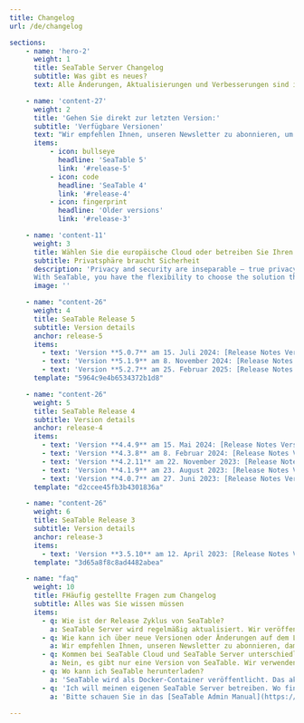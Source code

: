 ```yaml
---
title: Changelog
url: /de/changelog

sections:
    - name: 'hero-2'
      weight: 1
      title: SeaTable Server Changelog
      subtitle: Was gibt es neues?
      text: Alle Änderungen, Aktualisierungen und Verbesserungen sind in diesem Changelog zu finden. Weitere Informationen zu den wichtigsten Änderungen finden Sie in den Versionshinweisen.

    - name: 'content-27'
      weight: 2
      title: 'Gehen Sie direkt zur letzten Version:'
      subtitle: 'Verfügbare Versionen'
      text: "Wir empfehlen Ihnen, unseren Newsletter zu abonnieren, um immer über die neueste und sicherste SeaTable-Server-Version informiert zu werden"
      items:
          - icon: bullseye
            headline: 'SeaTable 5'
            link: '#release-5'
          - icon: code
            headline: 'SeaTable 4'
            link: '#release-4'
          - icon: fingerprint
            headline: 'Older versions'
            link: '#release-3'

    - name: 'content-11'
      weight: 3
      title: Wählen Sie die europäische Cloud oder betreiben Sie Ihren eigenen Server
      subtitle: Privatsphäre braucht Sicherheit
      description: 'Privacy and security are inseparable — true privacy cannot exist without robust security measures in place. Protecting your data against unauthorized access, breaches, and misuse is essential for maintaining confidentiality and trust. Staying up to date with the latest security standards and best practices is crucial to ensure your personal and business information remains private and protected.<br><br>
      With SeaTable, you have the flexibility to choose the solution that best fits your privacy and compliance needs. You can opt for our SaaS offering hosted in Europe, which is fully GDPR-compliant and benefits from strict European data protection laws and secure data centers. Alternatively, you can run your own SeaTable server, giving you full control over your data and security infrastructure. Both options are designed to empower you with transparency, compliance, and peace of mind.'
      image: ''

    - name: "content-26"
      weight: 4
      title: SeaTable Release 5
      subtitle: Version details
      anchor: release-5
      items:
        - text: 'Version **5.0.7** am 15. Juli 2024: [Release Notes Version 5.0]({{< relref "posts/seatable-releases/seatable-release-5-0" >}})'
        - text: 'Version **5.1.9** am 8. November 2024: [Release Notes Version 5.1]({{< relref "posts/seatable-releases/seatable-release-5-1" >}})'
        - text: 'Version **5.2.7** am 25. Februar 2025: [Release Notes Version 5.2]({{< relref "posts/seatable-releases/seatable-release-5-2" >}})'
      template: "5964c9e4b6534372b1d8"

    - name: "content-26"
      weight: 5
      title: SeaTable Release 4
      subtitle: Version details
      anchor: release-4
      items:
        - text: 'Version **4.4.9** am 15. Mai 2024: [Release Notes Version 4.4]({{< relref "posts/seatable-releases/seatable-release-4-4" >}})'
        - text: 'Version **4.3.8** am 8. Februar 2024: [Release Notes Version 4.3]({{< relref "posts/seatable-releases/seatable-release-4-3" >}})'
        - text: 'Version **4.2.11** am 22. November 2023: [Release Notes Version 4.2]({{< relref "posts/seatable-releases/seatable-release-4-2" >}})'
        - text: 'Version **4.1.9** am 23. August 2023: [Release Notes Version 4.1]({{< relref "posts/seatable-releases/seatable-release-4-1" >}})'
        - text: 'Version **4.0.7** am 27. Juni 2023: [Release Notes Version 4.0]({{< relref "posts/seatable-releases/seatable-release-4-0" >}})'
      template: "d2ccee45fb3b4301836a"

    - name: "content-26"
      weight: 6
      title: SeaTable Release 3
      subtitle: Version details
      anchor: release-3
      items:
        - text: 'Version **3.5.10** am 12. April 2023: [Release Notes Version 3.5]({{< relref "posts/seatable-releases/seatable-release-3-5" >}})'
      template: "3d65a8f8c8ad4482abea"

    - name: "faq"
      weight: 10
      title: FHäufig gestellte Fragen zum Changelog
      subtitle: Alles was Sie wissen müssen
      items:
        - q: Wie ist der Release Zyklus von SeaTable?
          a: SeaTable Server wird regelmäßig aktualisiert. Wir veröffentlichen jeden Sommer eine neue Hauptversion (X.0) und alle zwei bis drei Monate eine neue Nebenversion (5.X).
        - q: Wie kann ich über neue Versionen oder Änderungen auf dem Laufenden bleiben?
          a: Wir empfehlen Ihnen, unseren Newsletter zu abonnieren, damit Sie immer über die neueste und sicherste SeaTable Server-Version informiert sind, die Ihren Anforderungen entspricht.
        - q: Kommen bei SeaTable Cloud und SeaTable Server unterschiedlichen Versionen zum Einsatz?
          a: Nein, es gibt nur eine Version von SeaTable. Wir verwenden für SeaTable Cloud das gleiche Docker-Image, das Sie auch herunterladen können, um Ihren eigenen Server zu betreiben.
        - q: Wo kann ich SeaTable herunterladen?
          a: 'SeaTable wird als Docker-Container veröffentlicht. Das aktuellste Image erhalten Sie auf dem [Docker Hub](https://hub.docker.com/r/seatable/seatable-enterprise).'
        - q: 'Ich will meinen eigenen SeaTable Server betreiben. Wo finde ich weitere Informationen?'
          a: 'Bitte schauen Sie in das [SeaTable Admin Manual](https://admin.seatable.io) für Anleitungen zur Installation Ihres eigenen Servers. Eine Lizenzdatei können Sie direkt auf unserer [Preisseite]({{< relref "pages/prices" >}}) erwerben.'

---
```

